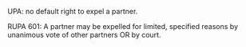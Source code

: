 UPA: 
no default right to expel a partner.

RUPA 601: 
A partner may be expelled for limited, specified reasons by unanimous vote of other partners OR by court.